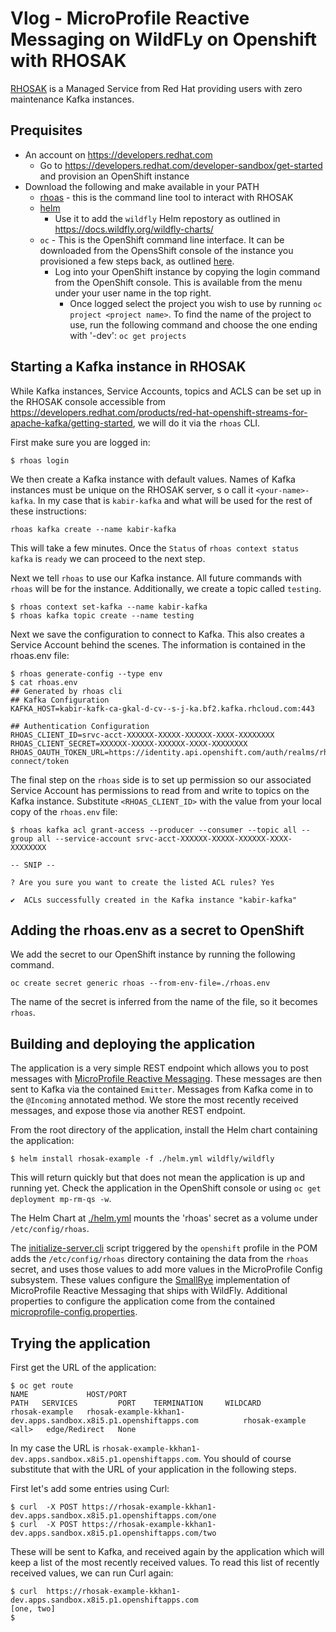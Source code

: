 # Vlog - MicroProfile Reactive Messaging on WildFLy on Openshift with RHOSAK

[RHOSAK](https://developers.redhat.com/products/red-hat-openshift-streams-for-apache-kafka) is a Managed Service from Red Hat providing users with zero maintenance Kafka instances.

## Prequisites
* An account on https://developers.redhat.com
  * Go to https://developers.redhat.com/developer-sandbox/get-started and provision an OpenShift instance 
* Download the following and make available in your PATH
  * [rhoas](https://github.com/redhat-developer/app-services-cli/releases) - this is the command line tool to interact with RHOSAK
  * [helm](https://helm.sh/docs/intro/install/)
    * Use it to add the `wildfly` Helm repostory as outlined in https://docs.wildfly.org/wildfly-charts/
  * `oc` - This is the OpenShift command line interface. It can be downloaded from the OpensShift console of the instance you provisioned a few steps back, as outlined [here](https://developers.redhat.com/openshift/command-line-tools).
    * Log into your OpenShift instance by copying the login command from the OpenShift console. This is available from the menu under your user name in the top right.
      * Once logged select the project you wish to use by running `oc project <project name>`. To find the name of the project to use, run the following command and choose the one ending with '-dev': `oc get projects`
  
## Starting a Kafka instance in RHOSAK
While Kafka instances, Service Accounts, topics and ACLS can be set up in the RHOSAK console accessible from https://developers.redhat.com/products/red-hat-openshift-streams-for-apache-kafka/getting-started,
we will do it via the `rhoas` CLI.

First make sure you are logged in:
```shell
$ rhoas login
```

We then create a Kafka instance with default values. Names of Kafka instances must be unique on the RHOSAK server, s
o call it `<your-name>-kafka`. In my case that is `kabir-kafka` and what will be used for the rest of these instructions:
```shell
rhoas kafka create --name kabir-kafka
```
This will take a few minutes. Once the `Status` of `rhoas context status kafka` is `ready` we can proceed to the next step.

Next we tell `rhoas` to use our Kafka instance. All future commands with `rhoas` will be for the instance. Additionally,
we create a topic called `testing`.

```shell
$ rhoas context set-kafka --name kabir-kafka
$ rhoas kafka topic create --name testing
```

Next we save the configuration to connect to Kafka. This also creates a Service Account behind the scenes. The information is
contained in the rhoas.env file:
```shell
$ rhoas generate-config --type env 
$ cat rhoas.env
## Generated by rhoas cli
## Kafka Configuration
KAFKA_HOST=kabir-kafk-ca-gkal-d-cv--s-j-ka.bf2.kafka.rhcloud.com:443

## Authentication Configuration
RHOAS_CLIENT_ID=srvc-acct-XXXXXX-XXXXX-XXXXXX-XXXX-XXXXXXXX
RHOAS_CLIENT_SECRET=XXXXXX-XXXXX-XXXXXX-XXXX-XXXXXXXX
RHOAS_OAUTH_TOKEN_URL=https://identity.api.openshift.com/auth/realms/rhoas/protocol/openid-connect/token
```

The final step on the `rhoas` side is to set up permission so our associated Service Account has permissions to read from 
and write to topics on the Kafka instance. Substitute `<RHOAS_CLIENT_ID>` with the value from your local copy of the `rhoas.env` file:
```shell
$ rhoas kafka acl grant-access --producer --consumer --topic all --group all --service-account srvc-acct-XXXXXX-XXXXX-XXXXXX-XXXX-XXXXXXXX 

-- SNIP --

? Are you sure you want to create the listed ACL rules? Yes

✔️  ACLs successfully created in the Kafka instance "kabir-kafka"

```

## Adding the rhoas.env as a secret to OpenShift
We add the secret to our OpenShift instance by running the following command.
```shell
oc create secret generic rhoas --from-env-file=./rhoas.env                                                                            
```
The name of the secret is inferred from the name of the file, so it becomes `rhoas`. 

## Building and deploying the application
The application is a very simple REST endpoint which allows you to post messages with [MicroProfile Reactive Messaging](https://github.com/eclipse/microprofile-reactive-messaging). These messages are then sent to Kafka via the contained `Emitter`. Messages from Kafka come in to the `@Incoming` annotated method. We store the most recently received messages, and expose those via another REST endpoint.

From the root directory of the application, install the Helm chart containing the application:
```shell
$ helm install rhosak-example -f ./helm.yml wildfly/wildfly 
```
This will return quickly but that does not mean the application is up and running yet. Check the application in the OpenShift console or using `oc get deployment mp-rm-qs -w`.

The Helm Chart at [./helm.yml](.helm.yml) mounts the 'rhoas' secret as a volume under `/etc/config/rhoas`.


The [initialize-server.cli](src/main/scripts/initialize-server.cli) script triggered by the `openshift` profile 
in the POM adds the `/etc/config/rhoas` directory containing the data from the `rhoas` secret, and uses those values
to add more values in the MicroProfile Config subsystem. These values configure the 
[SmallRye](https://smallrye.io/smallrye-reactive-messaging/3.16.0/kafka/kafka/) implementation 
of MicroProfile Reactive Messaging that ships with WildFly. Additional properties to configure the application come from
the contained [microprofile-config.properties](src/main/resources/META-INF/microprofile-config.properties).

## Trying the application
First get the URL of the application:
```shell
$ oc get route
NAME             HOST/PORT                                                          PATH   SERVICES         PORT    TERMINATION     WILDCARD
rhosak-example   rhosak-example-kkhan1-dev.apps.sandbox.x8i5.p1.openshiftapps.com          rhosak-example   <all>   edge/Redirect   None
```
In my case the URL is `rhosak-example-kkhan1-dev.apps.sandbox.x8i5.p1.openshiftapps.com`. You should of course substitute 
that with the URL of your application in the following steps.

First let's add some entries using Curl:
```shell
$ curl  -X POST https://rhosak-example-kkhan1-dev.apps.sandbox.x8i5.p1.openshiftapps.com/one
$ curl  -X POST https://rhosak-example-kkhan1-dev.apps.sandbox.x8i5.p1.openshiftapps.com/two 
```
These will be sent to Kafka, and received again by the application which will keep a list of the most recently received values.
To read this list of recently received values, we can run Curl again:
```shell
$ curl  https://rhosak-example-kkhan1-dev.apps.sandbox.x8i5.p1.openshiftapps.com  
[one, two]
$                                                                                                  
```
